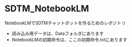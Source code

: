 # SDTM_NotebookLM
NotebookLMでSDTMチャットボットを作るためのレポジトリ

- 読み込み用データは、Dataフォルダにあります
- NotebookLMの初期命令は、ここの初期命令.txtにあります
